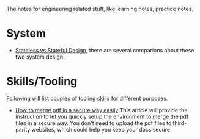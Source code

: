 The notes for engineering related stuff, like learning notes, practice notes.

# System
* [Stateless vs Stateful Design](system/design-stateless-vs-stateful.md), there are several comparions about these two system design.

# Skills/Tooling
Following will list couples of tooling skills for different purposes.

* [How to merge pdf in a secure way easily](skills-tooling/how-to-merge-pdf-easily.md) This article will provide the instruction to let you quickly setup the environment to merge the pdf files in a secure way. You don't need to upload the pdf files to third-parity websites, which could help you keep your docs secure.